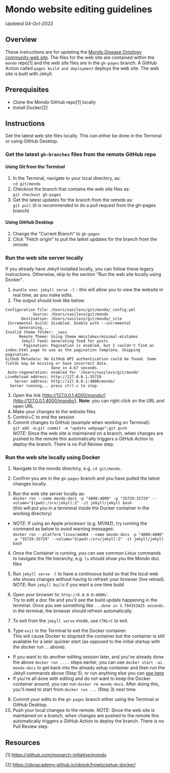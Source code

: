 # Mondo website editing guidelines

_Updated 04-Oct-2023_

## Overview
These instructions are for updating the <a href="https://mondo.monarchinitiative.org/" target="_blank">Mondo Disease Ontology community web site</a>. The files for the web site are contained within the `mondo` repo[1] and the web site files are in the `gh-pages` branch. A GitHub Action called `pages build and deployment` deploys the web site. The web site is built with Jekyll.

## Prerequisites
- Clone the Mondo GitHub repo[1] locally 
- Install Docker[2]


## Instructions
Get the latest web site files locally. This can either be done in the Terminal or using GitHub Desktop.

### Get the latest `gh-branches` files from the remote GitHub repo
#### Using Git from the Terminal
1. In the Terminal, navigate to your local directory, as:  
`cd git/mondo`
2. Checkout the branch that contains the web site files as:  
`git checkout gh-pages`
3. Get the latest updates for the branch from the remote as:  
`git pull`
(it is recommended to do a pull request from the gh-pages branch)

#### Using GitHub Desktop
1. Change the "Current Branch" to `gh-pages`
2. Click "Fetch origin" to pull the latest updates for the branch from the remote. 

### Run the web site server locally
If you already have Jekyll installed locally, you can follow these legacy instructions. Otherwise, skip to the section "Run the web site locally using Docker".  
1. `bundle exec jekyll serve -l` - this will allow you to view the website in real time, as you make edits.  
2. The output should look like below:  
```
Configuration file: /Users/vasilevs/git/mondo/_config.yml
            Source: /Users/vasilevs/git/mondo
       Destination: /Users/vasilevs/git/mondo/_site
 Incremental build: disabled. Enable with --incremental
      Generating... 
Invalid theme folder: _sass  
      Remote Theme: Using theme mmistakes/minimal-mistakes
       Jekyll Feed: Generating feed for posts
        Pagination: Pagination is enabled, but I couldn't find an index.html page to use as the pagination template. Skipping pagination.
GitHub Metadata: No GitHub API authentication could be found. Some fields may be missing or have incorrect data. 
                    done in 4.67 seconds.
 Auto-regeneration: enabled for '/Users/vasilevs/git/mondo'
LiveReload address: http://127.0.0.1:35729
    Server address: http://127.0.0.1:4000/mondo/
  Server running... press ctrl-c to stop.  
```
3. Open the link [http://127.0.0.1:4000/mondo/](http://127.0.0.1:4000/mondo/). **Note**: you can right click on the URL and open URL  
4. Make your changes to the website files.  
5. Control+C to end the session  
6. Commit changes to GitHub (example when working on Terminal):  
`git add -A;git commit -m "update webpage";git push`  
_NOTE:_ Since the web site is maintained on a branch, when changes are pushed to the remote this automatically triggers a GitHub Action to deploy the branch. There is no Pull Review step.


### Run the web site locally using Docker
1. Navigate to the mondo directory, e.g. `cd git/mondo`.

2. Confirm you are in the `gh-pages` branch and you have pulled the latest changes locally.

3. Run the web site server locally as:  
`docker run --name mondo-docs -p "4000:4000" -p "35729:35729" --volume="$(pwd):/srv/jekyll:Z" -it jekyll/jekyll bash`  
(this will put you in a ternminal inside the Docker container in the working directory)
- _NOTE_: If using an Apple processor (e.g. M1/M2), try running the command as below to avoid warning messages:  
`docker run --platform linux/amd64 --name mondo-docs -p "4000:4000" -p "35729:35729" --volume="$(pwd):/srv/jekyll:Z" -it jekyll/jekyll bash`

4. Once the Container is running, you can use common Linux commands to navigate the file hierarchy, e.g. `ls` should show you the Mondo doc files

5. Run `jekyll serve -l` to have a continuous build so that the local web site shows changes without having to refresh your browser (live reload).  
_NOTE_: Run `jekyll build` if you want a one time build

6. Open your browser to: `http://0.0.0.0:4000/`.   
 Try to edit a doc file and you'll see the build update happening in the terminal. Once you see something like `...done in 3.704351825 seconds.` in the terminal, the browser should refresh automatically.  

7. To exit from the `jekyll serve` mode, use `CTRL+C` to exit.

8. Type `exit` in the Terminal to exit the Docker container.  
This will cause Docker to stop/exit the container but the container is still available for a later quicker start (as opposed to the initial startup with the docker run ... above).   
- If you want to do another editing session later, and you've already done the above `docker run ....` steps earlier, you can use `docker start -ai mondo-docs` to get back into the already setup container and then run the Jekyll commands above (Step 5), or run anything else you can [see here](https://jekyllrb.com/docs/usage/)
- If you're all done with editing and do not want to keep the Docker container around, you can run `docker rm mondo-docs`. After doing this, you'll need to start from `docker run ...` (Step 3) next time.

9. Commit your edits to the `gh-pages` branch either using the Terminal or GitHub Desktop.  
10. Push your local changes to the remote.
_NOTE:_ Since the web site is maintained on a branch, when changes are pushed to the remote this automatically triggers a GitHub Action to deploy the branch. There is no Pull Review step.


## Resources
[1] https://github.com/monarch-initiative/mondo

[2] https://oboacademy.github.io/obook/howto/setup-docker/